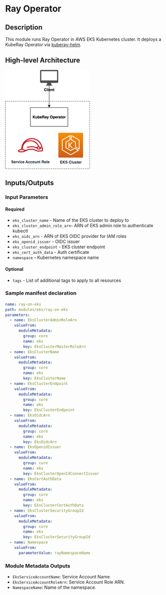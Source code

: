 # Ray Operator

## Description

This module runs Ray Operator in AWS EKS Kubernetes cluster. It deploys a KubeRay Operator via [kuberay-helm](https://github.com/ray-project/kuberay-helm).

## High-level Architecture

![Ray Operator Module Architecture](docs/_static/ray-operator-module-architecture.png "Ray Operator Module Architecture")

## Inputs/Outputs

### Input Parameters

#### Required

- `eks_cluster_name` - Name of the EKS cluster to deploy to
- `eks_cluster_admin_role_arn`- ARN of EKS admin role to authenticate kubectl
- `eks_oidc_arn` - ARN of EKS OIDC provider for IAM roles
- `eks_openid_issuer` - OIDC issuer
- `eks_cluster_endpoint` - EKS cluster endpoint
- `eks_cert_auth_data` - Auth certificate
- `namespace` - Kubernetes namespace name

#### Optional

- `tags` - List of additional tags to apply to all resources

### Sample manifest declaration

```yaml
name: ray-on-eks
path: modules/eks/ray-on-eks
parameters:
  - name: EksClusterAdminRoleArn
    valueFrom:
      moduleMetadata:
        group: core
        name: eks
        key: EksClusterMasterRoleArn
  - name: EksClusterName
    valueFrom:
      moduleMetadata:
        group: core
        name: eks
        key: EksClusterName
  - name: EksClusterEndpoint
    valueFrom:
      moduleMetadata:
        group: core
        name: eks
        key: EksClusterEndpoint
  - name: EksOidcArn
    valueFrom:
      moduleMetadata:
        group: core
        name: eks
        key: EksOidcArn
  - name: EksOpenidIssuer
    valueFrom:
      moduleMetadata:
        group: core
        name: eks
        key: EksClusterOpenIdConnectIssuer
  - name: EksCertAuthData
    valueFrom:
      moduleMetadata:
        group: core
        name: eks
        key: EksClusterCertAuthData
  - name: EksClusterSecurityGroupId
    valueFrom:
      moduleMetadata:
        group: core
        name: eks
        key: EksClusterSecurityGroupId
  - name: Namespace
    valueFrom:
      parameterValue: rayNamespaceName
```

### Module Metadata Outputs

- `EksServiceAccountName`: Service Account Name.
- `EksServiceAccountRoleArn`: Service Account Role ARN.
- `NamespaceName`: Name of the namespace.

